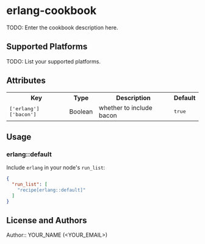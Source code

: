 # erlang-cookbook

TODO: Enter the cookbook description here.

## Supported Platforms

TODO: List your supported platforms.

## Attributes

<table>
  <tr>
    <th>Key</th>
    <th>Type</th>
    <th>Description</th>
    <th>Default</th>
  </tr>
  <tr>
    <td><tt>['erlang']['bacon']</tt></td>
    <td>Boolean</td>
    <td>whether to include bacon</td>
    <td><tt>true</tt></td>
  </tr>
</table>

## Usage

### erlang::default

Include `erlang` in your node's `run_list`:

```json
{
  "run_list": [
    "recipe[erlang::default]"
  ]
}
```

## License and Authors

Author:: YOUR_NAME (<YOUR_EMAIL>)
